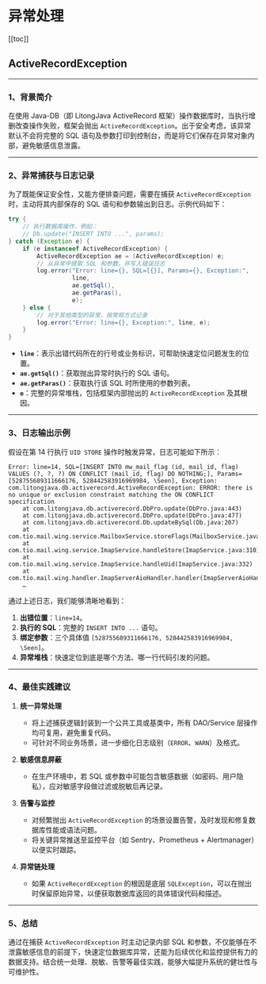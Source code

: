 # 异常处理
[[toc]]

## ActiveRecordException

---

### 1、背景简介

在使用 Java-DB（即 LitongJava ActiveRecord 框架）操作数据库时，当执行增删改查操作失败，框架会抛出 `ActiveRecordException`。出于安全考虑，该异常默认不会将完整的 SQL 语句及参数打印到控制台，而是将它们保存在异常对象内部，避免敏感信息泄露。

---

### 2、异常捕获与日志记录

为了既能保证安全性，又能方便排查问题，需要在捕获 `ActiveRecordException` 时，主动将其内部保存的 SQL 语句和参数输出到日志。示例代码如下：

```java
try {
    // 执行数据库操作，例如：
    // Db.update("INSERT INTO ...", params);
} catch (Exception e) {
    if (e instanceof ActiveRecordException) {
        ActiveRecordException ae = (ActiveRecordException) e;
        // 从异常中提取 SQL 和参数，并写入错误日志
        log.error("Error: line={}, SQL=[{}], Params={}, Exception:", 
                  line, 
                  ae.getSql(), 
                  ae.getParas(), 
                  e);
    } else {
        // 对于其他类型的异常，按常规方式记录
        log.error("Error: line={}, Exception:", line, e);
    }
}
```

* **`line`**：表示出错代码所在的行号或业务标识，可帮助快速定位问题发生的位置。
* **`ae.getSql()`**：获取抛出异常时执行的 SQL 语句。
* **`ae.getParas()`**：获取执行该 SQL 时所使用的参数列表。
* **`e`**：完整的异常堆栈，包括框架内部抛出的 `ActiveRecordException` 及其根因。

---

### 3、日志输出示例

假设在第 14 行执行 `UID STORE` 操作时触发异常，日志可能如下所示：

```
Error: line=14, SQL=[INSERT INTO mw_mail_flag (id, mail_id, flag) VALUES (?, ?, ?) ON CONFLICT (mail_id, flag) DO NOTHING;], Params=[528755689311666176, 528442583916969984, \Seen], Exception:
com.litongjava.db.activerecord.ActiveRecordException: ERROR: there is no unique or exclusion constraint matching the ON CONFLICT specification
    at com.litongjava.db.activerecord.DbPro.update(DbPro.java:443)
    at com.litongjava.db.activerecord.DbPro.update(DbPro.java:477)
    at com.litongjava.db.activerecord.Db.updateBySql(Db.java:207)
    at com.tio.mail.wing.service.MailboxService.storeFlags(MailboxService.java:273)
    at com.tio.mail.wing.service.ImapService.handleStore(ImapService.java:310)
    at com.tio.mail.wing.service.ImapService.handleUid(ImapService.java:332)
    at com.tio.mail.wing.handler.ImapServerAioHandler.handler(ImapServerAioHandler.java:123)
    …
```

通过上述日志，我们能够清晰地看到：

1. **出错位置**：`line=14`。
2. **执行的 SQL**：完整的 `INSERT INTO ...` 语句。
3. **绑定参数**：三个具体值 `[528755689311666176, 528442583916969984, \Seen]`。
4. **异常堆栈**：快速定位到底是哪个方法、哪一行代码引发的问题。

---

### 4、最佳实践建议

1. **统一异常处理**

   * 将上述捕获逻辑封装到一个公共工具或基类中，所有 DAO/Service 层操作均可复用，避免重复代码。
   * 可针对不同业务场景，进一步细化日志级别（`ERROR`、`WARN`）及格式。

2. **敏感信息屏蔽**

   * 在生产环境中，若 SQL 或参数中可能包含敏感数据（如密码、用户隐私），应对敏感字段做过滤或脱敏后再记录。

3. **告警与监控**

   * 对频繁抛出 `ActiveRecordException` 的场景设置告警，及时发现和修复数据库性能或语法问题。
   * 将关键异常推送至监控平台（如 Sentry、Prometheus + Alertmanager）以便实时跟踪。

4. **异常链处理**

   * 如果 `ActiveRecordException` 的根因是底层 `SQLException`，可以在抛出时保留原始异常，以便获取数据库返回的具体错误代码和描述。

---

### 5、总结

通过在捕获 `ActiveRecordException` 时主动记录内部 SQL 和参数，不仅能够在不泄露敏感信息的前提下，快速定位数据库异常，还能为后续优化和监控提供有力的数据支持。结合统一处理、脱敏、告警等最佳实践，能够大幅提升系统的健壮性与可维护性。
